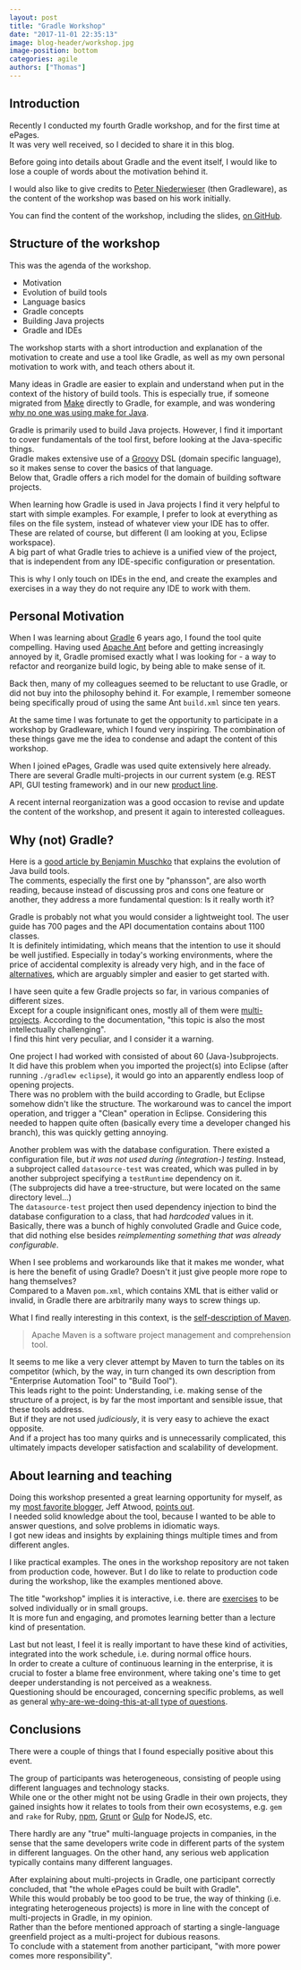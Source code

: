 ```yaml
---
layout: post
title: "Gradle Workshop"
date: "2017-11-01 22:35:13"
image: blog-header/workshop.jpg
image-position: bottom
categories: agile
authors: ["Thomas"]
---
```


## Introduction

Recently I conducted my fourth Gradle workshop, and for the first time at ePages.<br>
It was very well received, so I decided to share it in this blog.

Before going into details about Gradle and the event itself, I would like to lose
a couple of words about the motivation behind it.

I would also like to give credits to [Peter Niederwieser](https://at.linkedin.com/in/pniederw/de)
(then Gradleware), as the content of the workshop was based on his work initially.

You can find the content of the workshop, including the slides, [on GitHub](https://github.com/thokari/gradle-workshop).


## Structure of the workshop

This was the agenda of the workshop.

- Motivation
- Evolution of build tools
- Language basics
- Gradle concepts
- Building Java projects
- Gradle and IDEs

The workshop starts with a short introduction and explanation of the motivation to
create and use a tool like Gradle, as well as my own personal motivation to work
with, and teach others about it.

Many ideas in Gradle are easier to explain and understand when put in the context
of the history of build tools. This is especially true, if someone migrated from
[Make](https://www.gnu.org/software/make/) directly to Gradle, for example, and was
wondering [why no one was using make for Java](https://stackoverflow.com/questions/2209827/why-is-no-one-using-make-for-java).

Gradle is primarily used to build Java projects.
However, I find it important to cover fundamentals of the tool first, before looking
at the Java-specific things.<br>
Gradle makes extensive use of a [Groovy](http://groovy-lang.org/) DSL (domain specific
language), so it makes sense to cover the basics of that language.<br>
Below that, Gradle offers a rich model for the domain of building software projects.

When learning how Gradle is used in Java projects I find it very helpful to start
with simple examples. For example, I prefer to look at everything as files on the
file system, instead of whatever view your IDE has to offer. These are related of
course, but different (I am looking at you, Eclipse workspace).<br>
A big part of what Gradle tries to achieve is a unified view of the project, that
is independent from any IDE-specific configuration or presentation.

This is why I only touch on IDEs in the end, and create the examples and exercises
in a way they do not require any IDE to work with them.


## Personal Motivation

When I was learning about [Gradle](https://gradle.org/) 6 years ago, I found the
tool quite compelling. Having used [Apache Ant](http://ant.apache.org/) before and
getting increasingly annoyed by it, Gradle promised exactly what I was looking for -
a way to refactor and reorganize build logic, by being able to make sense of it.

Back then, many of my colleagues seemed to be reluctant to use Gradle, or did not
buy into the philosophy behind it.
For example, I remember someone being specifically proud of using the same Ant `build.xml`
since ten years.

At the same time I was fortunate to get the opportunity to participate in a workshop
by Gradleware, which I found very inspiring. The combination of these things gave
me the idea to condense and adapt the content of this workshop.

When I joined ePages, Gradle was used quite extensively here already. There are
several Gradle multi-projects in our current system (e.g. REST API, GUI testing
framework) and in our new [product line](https://signup.beyondshop.cloud/).

A recent internal reorganization was a good occasion to revise and update the content
of the workshop, and present it again to interested colleagues.


## Why (not) Gradle?

Here is a [good article by Benjamin Muschko](http://www.drdobbs.com/jvm/why-build-your-java-projects-with-gradle/240168608)
that explains the evolution of Java build tools.<br>
The comments, especially the first one by "phansson", are also worth reading, because
instead of discussing pros and cons one feature or another, they address a more
fundamental question: Is it really worth it?

Gradle is probably not what you would consider a lightweight tool. The user guide
has 700 pages and the API documentation contains about 1100 classes.<br>
It is definitely intimidating, which means that the intention to use it should be
well justified. Especially in today's working environments, where the price of accidental
complexity is already very high, and in the face of [alternatives](https://maven.apache.org/guides/index.html),
which are arguably simpler and easier to get started with.

I have seen quite a few Gradle projects so far, in various companies of different
sizes.<br>
Except for a couple insignificant ones, mostly all of them were [multi-projects](https://docs.gradle.org/current/userguide/multi_project_builds.html).
According to the documentation, "this topic is also the most intellectually challenging".<br>
I find this hint very peculiar, and I consider it a warning.

One project I had worked with consisted of about 60 (Java-)subprojects.<br>
It did have this problem when you imported the project(s) into Eclipse (after running
`./gradlew eclipse`), it would go into an apparently endless loop of opening projects.<br>
There was no problem with the build according to Gradle, but Eclipse somehow
didn't like the structure. The workaround was to cancel the import operation, and
trigger a "Clean" operation in Eclipse.
Considering this needed to happen quite often (basically every time a developer
changed his branch), this was quickly getting annoying.<br>

Another problem was with the database configuration. There existed a configuration
file, but *it was not used during (integration-) testing*. Instead, a subproject
called `datasource-test` was created, which was pulled in by another subproject
specifying a `testRuntime` dependency on it.<br>
(The subprojects did have a tree-structure, but were located on the same directory
level...)<br>
The `datasource-test` project then used dependency injection to bind the database
configuration to a class, that had *hardcoded* values in it.<br>
Basically, there was a bunch of highly convoluted Gradle and Guice code, that
did nothing else besides *reimplementing something that was already configurable*.<br>

When I see problems and workarounds like that it makes me wonder, what is here the
benefit of using Gradle? Doesn't it just give people more rope to hang themselves?<br>
Compared to a Maven `pom.xml`, which contains XML that is either valid or invalid,
in Gradle there are arbitrarily many ways to screw things up.

What I find really interesting in this context, is the [self-description of Maven](https://maven.apache.org/).
> Apache Maven is a software project management and comprehension tool.

It seems to me like a very clever attempt by Maven to turn the tables on its competitor
(which, by the way, in turn changed its own description from "Enterprise Automation Tool"
to "Build Tool").<br>
This leads right to the point: Understanding, i.e. making sense of the structure
of a project, is by far the most important and sensible issue, that these tools address.<br>
But if they are not used *judiciously*, it is very easy to achieve the exact opposite.<br>
And if a project has too many quirks and is unnecessarily complicated, this ultimately
impacts developer satisfaction and scalability of development.<br>


## About learning and teaching

Doing this workshop presented a great learning opportunity for myself, as my [most
favorite blogger](https://blog.codinghorror.com/the-best-code-is-no-code-at-all/),
Jeff Atwood, [points out](http://startupquote.com/post/2163563107).<br>
I needed solid knowledge about the tool, because I wanted to be able to answer questions,
and solve problems in idiomatic ways.<br>
I got new ideas and insights by explaining things multiple times and from different
angles.

I like practical examples. The ones in the workshop repository are not taken
from production code, however. But I do like to relate to production code during the
workshop, like the examples mentioned above.<br>

The title "workshop" implies it is interactive, i.e. there are [exercises](https://github.com/thokari/gradle-workshop/tree/master/sessions)
to be solved individually or in small groups.<br>
It is more fun and engaging, and promotes learning better than a lecture kind of presentation.

Last but not least, I feel it is really important to have these kind of activities,
integrated into the work schedule, i.e. during normal office hours.<br>
In order to create a culture of continuous learning in the enterprise, it is crucial
to foster a blame free environment, where taking one's time to get deeper understanding
is not perceived as a weakness.<br>
Questioning should be encouraged, concerning specific problems, as well as general
[why-are-we-doing-this-at-all type of questions](http://amorebeautifulquestion.com/).


## Conclusions

There were a couple of things that I found especially positive about this event.

The group of participants was heterogeneous, consisting of people using different
languages and technology stacks.<br>
While one or the other might not be using Gradle in their own projects, they gained
insights how it relates to tools from their own ecosystems, e.g. `gem` and `rake`
for Ruby, [npm](https://www.npmjs.com/), [Grunt](https://gruntjs.com/) or [Gulp](https://gulpjs.com/)
for NodeJS, etc.<br>

There hardly are any "true" multi-language projects in companies, in the sense that
the same developers write code in different parts of the system in different languages.
On the other hand, any serious web application typically contains many different
languages.

After explaining about multi-projects in Gradle, one participant correctly concluded,
that "the whole ePages could be built with Gradle".<br>
While this would probably be too good to be true, the way of thinking (i.e. integrating
heterogeneous projects) is more in line with the concept of multi-projects in Gradle,
in my opinion.<br>
Rather than the before mentioned approach of starting a single-language greenfield
project as a multi-project for dubious reasons.<br>
To conclude with a statement from another participant, "with more power comes more
responsibility".
